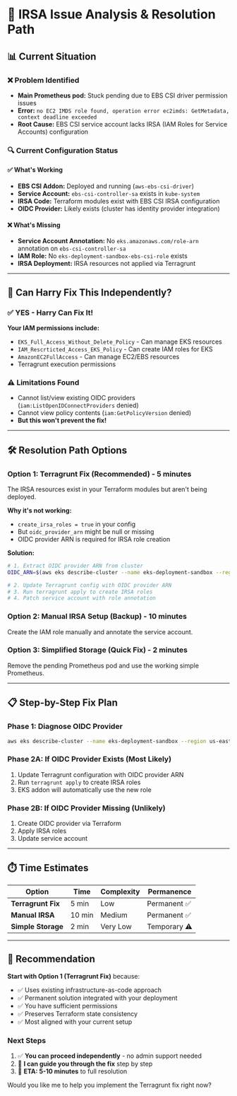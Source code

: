 # 🔐 IRSA Issue Analysis & Resolution Path

## 📊 **Current Situation**

### ❌ **Problem Identified**
- **Main Prometheus pod:** Stuck pending due to EBS CSI driver permission issues
- **Error:** `no EC2 IMDS role found, operation error ec2imds: GetMetadata, context deadline exceeded`
- **Root Cause:** EBS CSI service account lacks IRSA (IAM Roles for Service Accounts) configuration

### 🔍 **Current Configuration Status**

#### **✅ What's Working**
- **EBS CSI Addon:** Deployed and running (`aws-ebs-csi-driver`)
- **Service Account:** `ebs-csi-controller-sa` exists in `kube-system`
- **IRSA Code:** Terraform modules exist with EBS CSI IRSA configuration
- **OIDC Provider:** Likely exists (cluster has identity provider integration)

#### **❌ What's Missing**
- **Service Account Annotation:** No `eks.amazonaws.com/role-arn` annotation on `ebs-csi-controller-sa`
- **IAM Role:** No `eks-deployment-sandbox-ebs-csi-role` exists
- **IRSA Deployment:** IRSA resources not applied via Terragrunt

---

## 🎯 **Can Harry Fix This Independently?**

### ✅ **YES - Harry Can Fix It!**

**Your IAM permissions include:**
- `EKS_Full_Access_Without_Delete_Policy` - Can manage EKS resources
- `IAM_Rescrticted_Access_EKS_Policy` - Can create IAM roles for EKS
- `AmazonEC2FullAccess` - Can manage EC2/EBS resources
- Terragrunt execution permissions

### ⚠️ **Limitations Found**
- Cannot list/view existing OIDC providers (`iam:ListOpenIDConnectProviders` denied)
- Cannot view policy contents (`iam:GetPolicyVersion` denied)
- **But this won't prevent the fix!**

---

## 🛠️ **Resolution Path Options**

### **Option 1: Terragrunt Fix (Recommended) - 5 minutes**
The IRSA resources exist in your Terraform modules but aren't being deployed.

**Why it's not working:**
- `create_irsa_roles = true` in your config
- But `oidc_provider_arn` might be null or missing
- OIDC provider ARN is required for IRSA role creation

**Solution:**
```bash
# 1. Extract OIDC provider ARN from cluster
OIDC_ARN=$(aws eks describe-cluster --name eks-deployment-sandbox --region us-east-1 --query 'cluster.identity.oidc.issuer' --output text)

# 2. Update Terragrunt config with OIDC provider ARN
# 3. Run terragrunt apply to create IRSA roles
# 4. Patch service account with role annotation
```

### **Option 2: Manual IRSA Setup (Backup) - 10 minutes**
Create the IAM role manually and annotate the service account.

### **Option 3: Simplified Storage (Quick Fix) - 2 minutes**
Remove the pending Prometheus pod and use the working simple Prometheus.

---

## 📋 **Step-by-Step Fix Plan**

### **Phase 1: Diagnose OIDC Provider**
```bash
aws eks describe-cluster --name eks-deployment-sandbox --region us-east-1 --query 'cluster.identity.oidc.issuer'
```

### **Phase 2A: If OIDC Provider Exists (Most Likely)**
1. Update Terragrunt configuration with OIDC provider ARN
2. Run `terragrunt apply` to create IRSA roles
3. EKS addon will automatically use the new role

### **Phase 2B: If OIDC Provider Missing (Unlikely)**
1. Create OIDC provider via Terraform
2. Apply IRSA roles
3. Update service account

---

## ⏱️ **Time Estimates**

| Option | Time | Complexity | Permanence |
|--------|------|------------|------------|
| **Terragrunt Fix** | 5 min | Low | Permanent ✅ |
| **Manual IRSA** | 10 min | Medium | Permanent ✅ |
| **Simple Storage** | 2 min | Very Low | Temporary ⚠️ |

---

## 🎯 **Recommendation**

**Start with Option 1 (Terragrunt Fix)** because:
- ✅ Uses existing infrastructure-as-code approach
- ✅ Permanent solution integrated with your deployment
- ✅ You have sufficient permissions
- ✅ Preserves Terraform state consistency
- ✅ Most aligned with your current setup

### **Next Steps**
1. ✅ **You can proceed independently** - no admin support needed
2. 🔧 **I can guide you through the fix** step by step
3. 🚀 **ETA: 5-10 minutes** to full resolution

Would you like me to help you implement the Terragrunt fix right now?
